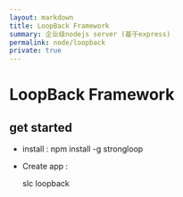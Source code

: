 ```yaml
---
layout: markdown
title: LoopBack Framework
summary: 企业级nodejs server (基于express)
permalink: node/loopback
private: true
---
```



# LoopBack Framework

## get started

* install :
  npm install -g strongloop

* Create app :

  slc loopback

